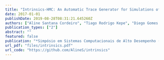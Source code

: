 ```yaml
---
title: "Intrinsics-HMC: An Automatic Trace Generator for Simulations of Processing-In-Memory Instructions"
date: 2017-01-01
publishDate: 2019-08-28T08:31:21.645260Z
authors: ["Aline Santana Cordeiro", "Tiago Rodrigo Kepe", "Diego Gomes Tomé", "Eduardo Cunha de Almeida", "Marco Antonio Zanata Alves"]
publication_types: ["2"]
abstract: ""
featured: false
publication: "*Simpósio em Sistemas Computacionais de Alto Desempenho (WSCAD)*"
url_pdf: "files/intrinsics.pdf"
url_code: "https://github.com/AlineS/intrinsics"
---
```


